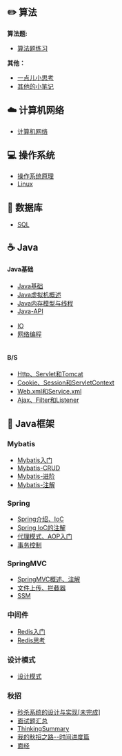 
## ✏️ 算法

**算法题:**

  - [算法题练习](_source/算法/content-算法题.md)

**其他：**

  - [一点儿小思考](_source/算法/笔试Summary.md)
  - [其他的小笔记](_source/算法/content-algorithm.md)

## ☁️ 计算机网络

- [计算机网络](_source/计算机网络/cnContent.md)

## 💻 操作系统

- [操作系统原理](_source/操作系统/osContent.md)
- [Linux](_source/操作系统/LinuxContent.md)

## 💾 数据库

- [SQL](_source/数据库/SQL.md)

## ☕️ Java

#### Java基础

  - [Java基础](_source/JavaBasics/Java基础.md)
  - [Java虚拟机概述](_source/JavaBasics/Java虚拟机.md)
  - [Java内存模型与线程](_source/JavaBasics/Java内存模型与线程.md)
  - [Java-API](_source/JavaBasics/content-JavaApi.md)<br><br>
  - [IO](_source/JavaBasics/IO.md)
  - [网络编程](_source/JavaBasics/网络编程.md)<br><br>

#### B/S

  - [Http、Servlet和Tomcat](_source/Browser-Server/04ServletAndTomcat.md)
  - [Cookie、Session和ServletContext](_source/Browser-Server/Cookie-Session-servletContex.md)
  - [Web.xml和Service.xml](_source/Browser-Server/Web.xml-Service.xml.md)
  - [Ajax、Filter和Listener](_source/Browser-Server/Ajax-Filter-Listener.md)

## 🎯 Java框架

### Mybatis

  - [Mybatis入门](_source/Mybatis/Mybatis01.md)
  - [Mybatis-CRUD](_source/Mybatis/Mybatis02.md)
  - [Mybatis-进阶](_source/Mybatis/Mybatis03.md)
  - [Mybatis-注解](_source/Mybatis/Mybatis04.md)

### Spring

  - [Spring介绍、IoC](_source/SpringFrameWork/Spring01.md)
  - [Spring IoC的注解](_source/SpringFrameWork/Spring02.md)
  - [代理模式、AOP入门](_source/SpringFrameWork/Spring03.md)
  - [事务控制](_source/SpringFrameWork/Spring04.md)

### SpringMVC

  - [SpringMVC概述、注解](_source/springMVC/springMVC01.md)
  - [文件上传、拦截器](_source/springMVC/springMVC02.md)
  - [SSM](_source/springMVC/springMVC03.md)

### 中间件

  - [Redis入门](_source/中间件/Redis.md)
  - [Redis思考](_source/中间件/Redis面试.md)

### 设计模式

  - [设计模式](_source/架构/设计模式.md)

### 秋招

  - [秒杀系统的设计与实现[未完成]](_source/架构/秒杀系统的设计与实现.md)
  - [面试题汇总](_source/面试题.md)
  - [ThinkingSummary](_source/面试Summary.md)
  - [我的秋招之路--时间进度篇](_source/秋招/我的秋招之路--时间进度篇.md)
  - [面经](_source/秋招/面经.md)